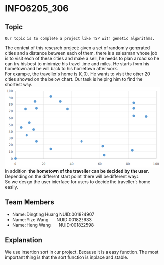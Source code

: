 # INFO6205_306
## Topic
    Our topic is to complete a project like TSP with genetic algorithms.
The content of this research project: given a set of randomly generated cities and a distance between each of them, there is a salesman whose job is to visit each of these cities and make a sell, he needs to plan a road so he can try his best to minimize his travel time and miles. He starts from his hometown and he will back to his hometown after work.</br>
For example, the traveller's home is (0,0). He wants to visit the other 20 cities showed on the below chart. Our task is helping him to find the shortest way.</br>
![](https://github.com/INFO6205/INFO6205_306/raw/master/images/1.png)</br>
In addition, **the hometown of the traveller can be decided by the user**. Depending on the different start point, there will be different ways.<br>
So we design the user interface for users to decide the traveller's home easily.</br>
## Team Members
* Name: Dingting Huang  NUID:001824907</br>
* Name: Yize Wang       NUID:001822633</br>
* Name: Heng Wang       NUID:001822598</br>
## Explanation
We use insertion sort in our project. Because it is a easy function. The most important thing is that the sort function is inplace and stable.
